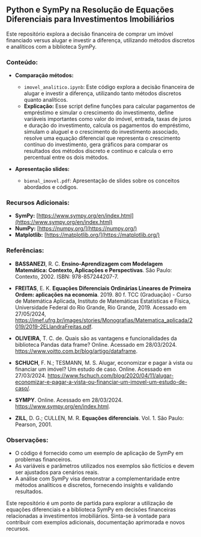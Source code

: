## Python e SymPy na Resolução de Equações Diferenciais para Investimentos Imobiliários

Este repositório explora a decisão financeira de comprar um imóvel financiado versus alugar e investir a diferença, utilizando métodos discretos e analíticos com a biblioteca SymPy.

### Conteúdo:

* **Comparação métodos:**
    * `imovel_analitico.ipynb`: Este código explora a decisão financeira de alugar e investir a diferença, utilizando tanto métodos discretos quanto analíticos.
    * **Explicação:**  Esse script define funções para calcular pagamentos de empréstimo e simular o crescimento do investimento, define variáveis importantes como valor do imóvel, entrada, taxas de juros e duração do investimento, calcula os pagamentos do empréstimo, simulam o aluguel e o crescimento do investimento associado, resolve uma equação diferencial que representa o crescimento contínuo do investimento, gera gráficos para comparar os resultados dos métodos discreto e contínuo e calcula o erro percentual entre os dois métodos.

* **Apresentação slides:**
    * `bienal_imovel.pdf`: Apresentação de slides sobre os conceitos abordados e códigos.


### Recursos Adicionais:

* **SymPy:**  [https://www.sympy.org/en/index.html](https://www.sympy.org/en/index.html)
* **NumPy:**  [https://numpy.org/](https://numpy.org/)
* **Matplotlib:**  [https://matplotlib.org/](https://matplotlib.org/)

### Referências:

* **BASSANEZI**, R. C. **Ensino-Aprendizagem com Modelagem Matemática: Contexto, Aplicações e Perspectivas**. São Paulo: Contexto, 2002. ISBN: 978-857244207-7. 

* **FREITAS**, E. K. **Equações Diferenciais Ordinárias Lineares de Primeira Ordem: aplicações na economia**. 2019. 80 f. TCC (Graduação) - Curso de Matemática Aplicada, Instituto de Matemáticas Estatísticas e Física, Universidade Federal do Rio Grande, Rio Grande, 2019. Acessado em 27/05/2024, https://imef.ufrg.br/images/stories/Monografias/Matematica_aplicada/2019/2019-2ELIandraFreitas.pdf. 

* **OLIVEIRA**, T. C. de. Quais são as vantagens e funcionalidades da biblioteca Pandas data frame? Online. Acessado em 28/03/2024. https://www.voitto.com.br/blog/artigo/dataframe.

* **SCHUCH**, F. N.; TESMANN, M. S. Alugar, economizar e pagar à vista ou financiar um imóvel? Um estudo de caso. Online. Acessado em 27/03/2024. https://www.fschuch.com/blog/2020/04/11/alugar-economizar-e-pagar-a-vista-ou-financiar-um-imovel-um-estudo-de-caso/. 

* **SYMPY**. Online. Acessado em 28/03/2024. https://www.sympy.org/en/index.html. 

* **ZILL**, D. G.; CULLEN, M. R. **Equações diferenciais**. Vol. 1. São Paulo: Pearson, 2001.

### Observações:

* O código é fornecido como um exemplo de aplicação de SymPy em problemas financeiros. 
* As variáveis e parâmetros utilizados nos exemplos são fictícios e devem ser ajustados para cenários reais.
* A análise com SymPy visa demonstrar a complementaridade entre métodos analíticos e discretos, fornecendo insights e validando resultados.

Este repositório é um ponto de partida para explorar a utilização de equações diferenciais e a biblioteca SymPy em decisões financeiras relacionadas a investimentos imobiliários. Sinta-se à vontade para contribuir com exemplos adicionais, documentação aprimorada e novos recursos. 
